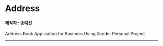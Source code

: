 # Address

#### 제작자 : 송예진

Address Book Application for Business Using Xcode: Personal Project

---


